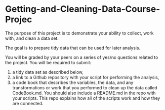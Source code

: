 # Getting-and-Cleaning-Data-Course-Projec
The purpose of this project is to demonstrate your ability to collect, work with, and clean a data set. 

The goal is to prepare tidy data that can be used for later analysis. 

You will be graded by your peers on a series of yes/no questions related to the project. 
You will be required to submit: 
1) a tidy data set as described below, 
2) a link to a Github repository with your script for performing the analysis, 
3) a code book that describes the variables, the data, and any transformations or work that you performed to clean up the data called CodeBook.md. 
You should also include a README.md in the repo with your scripts. This repo explains how all of the scripts work and how they are connected.  
